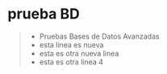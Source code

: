# prueba BD
> - Pruebas Bases de Datos Avanzadas
> - esta linea es nueva
> - esta es otra nueva linea
> - esta es otra linea 4
